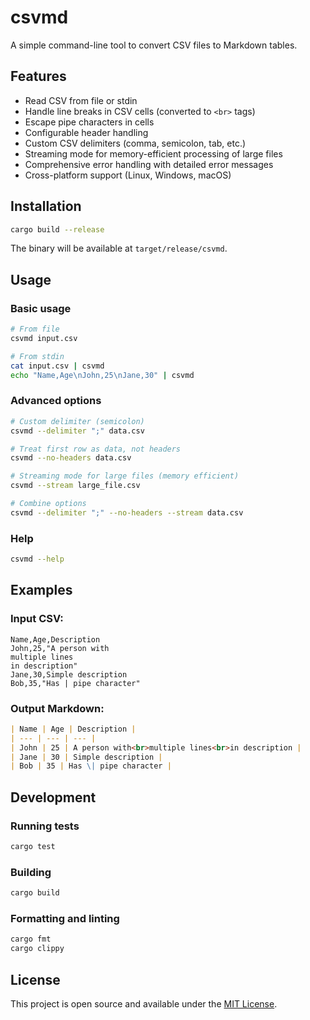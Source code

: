 # csvmd

A simple command-line tool to convert CSV files to Markdown tables.

## Features

- Read CSV from file or stdin
- Handle line breaks in CSV cells (converted to `<br>` tags)
- Escape pipe characters in cells
- Configurable header handling
- Custom CSV delimiters (comma, semicolon, tab, etc.)
- Streaming mode for memory-efficient processing of large files
- Comprehensive error handling with detailed error messages
- Cross-platform support (Linux, Windows, macOS)

## Installation

```bash
cargo build --release
```

The binary will be available at `target/release/csvmd`.

## Usage

### Basic usage
```bash
# From file
csvmd input.csv

# From stdin
cat input.csv | csvmd
echo "Name,Age\nJohn,25\nJane,30" | csvmd
```

### Advanced options
```bash
# Custom delimiter (semicolon)
csvmd --delimiter ";" data.csv

# Treat first row as data, not headers
csvmd --no-headers data.csv

# Streaming mode for large files (memory efficient)
csvmd --stream large_file.csv

# Combine options
csvmd --delimiter ";" --no-headers --stream data.csv
```

### Help
```bash
csvmd --help
```

## Examples

### Input CSV:
```csv
Name,Age,Description
John,25,"A person with
multiple lines
in description"
Jane,30,Simple description
Bob,35,"Has | pipe character"
```

### Output Markdown:
```markdown
| Name | Age | Description |
| --- | --- | --- |
| John | 25 | A person with<br>multiple lines<br>in description |
| Jane | 30 | Simple description |
| Bob | 35 | Has \| pipe character |
```

## Development

### Running tests
```bash
cargo test
```

### Building
```bash
cargo build
```

### Formatting and linting
```bash
cargo fmt
cargo clippy
```

## License

This project is open source and available under the [MIT License](LICENSE).